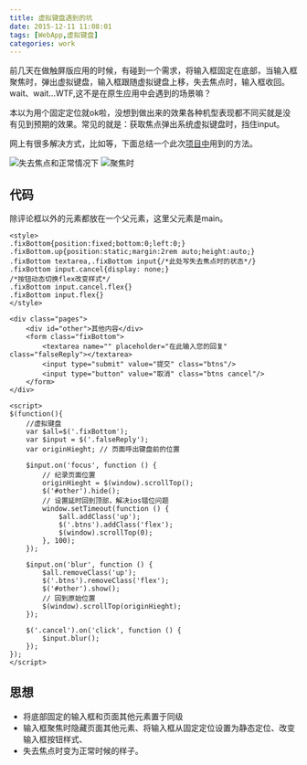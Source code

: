 ```yaml
---
title: 虚拟键盘遇到的坑
date: 2015-12-11 11:08:01
tags: [WebApp,虚拟键盘]
categories: work
---
```


前几天在做触屏版应用的时候，有碰到一个需求，将输入框固定在底部，当输入框聚焦时，弹出虚拟键盘，输入框跟随虚拟键盘上移，失去焦点时，输入框收回。wait、wait...WTF,这不是在原生应用中会遇到的场景嘛？

本以为用个固定定位就ok啦，没想到做出来的效果各种机型表现都不同买就是没有见到预期的效果。常见的就是：获取焦点弹出系统虚拟键盘时，挡住input。

<!-- more -->

网上有很多解决方式，比如[](https://mottie.github.io/Keyboard/)等，下面总结一个此次[项目中](http://www.uhoem.com/product/commonList.jhtml?id=16786e26-9d67-4b13-b7df-245d80725b1e)用到的方法。

![失去焦点和正常情况下](/images/blur_ipt.jpg)
![聚焦时](/images/foucs_ipt.jpg)

## 代码
除评论框以外的元素都放在一个父元素，这里父元素是main。
```
<style>
.fixBottom{position:fixed;bottom:0;left:0;}
.fixBottom.up{position:static;margin:2rem auto;height:auto;}
.fixBottom textarea,.fixBottom input{/*此处写失去焦点时的状态*/}
.fixBottom input.cancel{display: none;}
/*按钮动态切换flex改变样式*/
.fixBottom input.cancel.flex{}
.fixBottom input.flex{}
</style>

<div class="pages">
    <div id="other">其他内容</div>
    <form class="fixBottom">
        <textarea name="" placeholder="在此输入您的回复" class="falseReply"></textarea>
        <input type="submit" value="提交" class="btns"/>
        <input type="button" value="取消" class="btns cancel"/>
    </form>
</div>

<script>
$(function(){
    //虚拟键盘
    var $all=$('.fixBottom');
    var $input = $('.falseReply');
    var originHieght; // 页面呼出键盘前的位置

    $input.on('focus', function () {
        // 纪录页面位置
        originHieght = $(window).scrollTop();
        $('#other').hide();
        // 设置延时回到顶部，解决ios错位问题
        window.setTimeout(function () {
            $all.addClass('up');
            $('.btns').addClass('flex');
            $(window).scrollTop(0);
        }, 100);
    });

    $input.on('blur', function () {
        $all.removeClass('up');
        $('.btns').removeClass('flex');
        $('#other').show();
        // 回到原始位置
        $(window).scrollTop(originHieght);
    });

    $('.cancel').on('click', function () {
        $input.blur();
    });
});
</script>

```

## 思想
- 将底部固定的输入框和页面其他元素置于同级
- 输入框聚焦时隐藏页面其他元素、将输入框从固定定位设置为静态定位、改变输入框按钮样式、
- 失去焦点时变为正常时候的样子。
